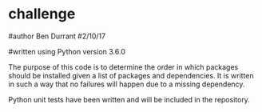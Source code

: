 # challenge
#author Ben Durrant
#2/10/17

#written using Python version 3.6.0

The purpose of this code is to determine the order in which packages should be installed given a list of packages and dependencies.
It is written in such a way that no failures will happen due to a missing dependency.

Python unit tests have been written and will be included in the repository. 


